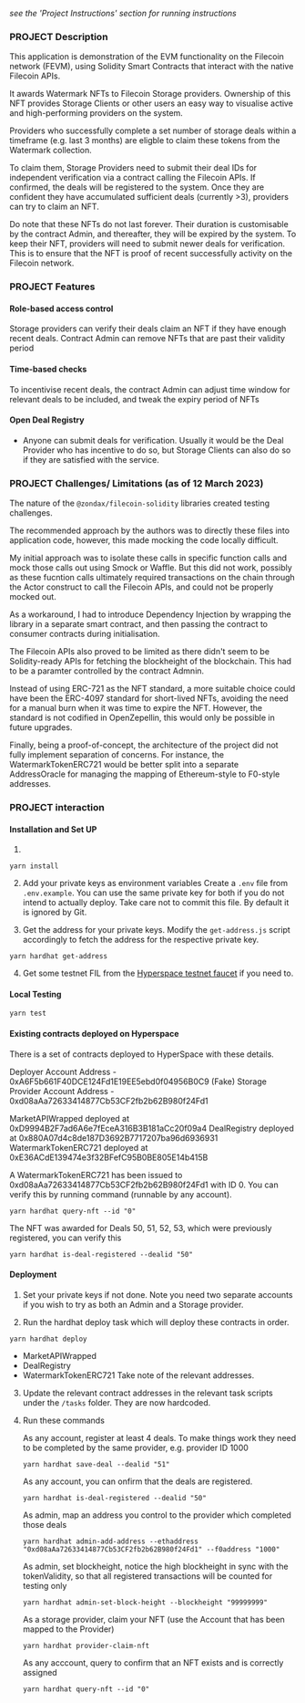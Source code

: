 _see the 'Project Instructions' section for running instructions_

### PROJECT Description 

This application is demonstration of the EVM functionality on the Filecoin network (FEVM), using Solidity Smart Contracts that interact with the native Filecoin APIs.

It awards Watermark NFTs to Filecoin Storage providers. Ownership of this NFT provides Storage Clients or other users an easy way to visualise active and high-performing providers on the system. 

Providers who successfully complete a set number of storage deals within a timeframe (e.g. last 3 months) are eligble to claim these tokens from the Watermark collection.

To claim them, Storage Providers need to submit their deal IDs for independent verification via a contract calling the Filecoin APIs. If confirmed, the deals will be registered to the system. Once they are confident they have accumulated sufficient deals (currently >3), providers can try to claim an NFT. 

Do note that these NFTs do not last forever. Their duration is customisable by the contract Admin, and thereafter, they will be expired by the system. To keep their NFT, providers will need to submit newer deals for verification. This is to ensure that the NFT is proof of recent successfully activity on the Filecoin network.


### PROJECT Features

#### Role-based access control 
Storage providers can verify their deals claim an NFT if they have enough recent deals. 
Contract Admin can remove NFTs that are past their validity period 

#### Time-based checks 
To incentivise recent deals, the contract Admin can adjust time window for relevant deals to be included, and tweak the expiry period of NFTs

#### Open Deal Registry
- Anyone can submit deals for verification. Usually it would be the Deal Provider who has incentive to do so, but Storage Clients can also do so if they are satisfied with the service.


### PROJECT Challenges/ Limitations (as of 12 March 2023)

The nature of the `@zondax/filecoin-solidity` libraries created testing challenges.

The recommended approach by the authors was to directly these files into application code, however, this made mocking the code locally difficult. 

My initial approach was to isolate these calls in specific function calls and mock those calls out using Smock or Waffle. But this did not work, possibly as these fucntion calls ultimately required transactions on the chain through the Actor construct to call the Filecoin APIs, and could not be properly mocked out.

As a workaround, I had to introduce Dependency Injection by wrapping the library in a separate smart contract, and then passing the contract to consumer contracts during initialisation. 

The Filecoin APIs also proved to be limited as there didn't seem to be Solidity-ready APIs for fetching the blockheight of the blockchain. This had to be a paramter controlled by the contract Admnin.

Instead of using ERC-721 as the NFT standard, a more suitable choice could have been the ERC-4097 standard for short-lived NFTs, avoiding the need for a manual burn when it was time to expire the NFT. However, the standard is not codified in OpenZepellin, this would only be possible in future upgrades.

Finally, being a proof-of-concept, the architecture of the project did not fully implement separation of concerns. For instance, the WatermarkTokenERC721 would be better split into a separate AddressOracle for managing the mapping of Ethereum-style to F0-style addresses. 


### PROJECT interaction

#### Installation and Set UP
1. 
```
yarn install
```

2. Add your private keys as environment variables
Create a `.env` file from `.env.example`.
You can use the same private key for both if you do not intend to actually deploy. 
Take care not to commit this file. By default it is ignored by Git.

3. Get the address for your private keys.
Modify the `get-address.js` script accordingly to fetch the address for the respective private key. 
```
yarn hardhat get-address
```

4. Get some testnet FIL from the [Hyperspace testnet faucet](https://hyperspace.yoga/#faucet) if you need to.


#### Local Testing
```
yarn test
```


#### Existing contracts deployed on Hyperspace
There is a set of contracts deployed to HyperSpace with these details.

Deployer Account Address - 0xA6F5b661F40DCE124Fd1E19EE5ebd0f04956B0C9
(Fake) Storage Provider Account Address - 0xd08aAa72633414877Cb53CF2fb2b62B980f24Fd1

MarketAPIWrapped deployed at 0xD9994B2F7ad6A6e7fEceA316B3B181aCc20f09a4
DealRegistry deployed at 0x880A07d4c8de187D3692B7717207ba96d6936931
WatermarkTokenERC721 deployed at 0xE36ACdE139474e3f32BFefC95B0BE805E14b415B

A WatermarkTokenERC721 has been issued to 0xd08aAa72633414877Cb53CF2fb2b62B980f24Fd1 with ID 0.
You can verify this by running command (runnable by any account).
```
yarn hardhat query-nft --id "0"
```
The NFT was awarded for Deals 50, 51, 52, 53, which were previously registered, you can verify this
```
yarn hardhat is-deal-registered --dealid "50"
```


#### Deployment
1. Set your private keys if not done.
Note you need two separate accounts if you wish to try as both an Admin and a Storage provider. 

2. Run the hardhat deploy task which will deploy these contracts in order.
```
yarn hardhat deploy
```
- MarketAPIWrapped
- DealRegistry
- WatermarkTokenERC721
Take note of the relevant addresses.

3. Update the relevant contract addresses in the relevant task scripts under the `/tasks` folder. They are now hardcoded.


4. Run these commands 

    As any account, register at least 4 deals. To make things work they need to be completed by the same provider, e.g. provider ID 1000
    ```
    yarn hardhat save-deal --dealid "51"
    ```

    As any account, you can onfirm that the deals are registered.
    ```
    yarn hardhat is-deal-registered --dealid "50"
    ```

    As admin, map an address you control to the provider which completed those deals
    ```
    yarn hardhat admin-add-address --ethaddress "0xd08aAa72633414877Cb53CF2fb2b62B980f24Fd1" --f0address "1000"
    ```

    As admin, set blockheight, notice the high blockheight in sync with the tokenValidity, so that all registered transactions will be counted for testing only
    ```
    yarn hardhat admin-set-block-height --blockheight "99999999"
    ```

    As a storage provider, claim your NFT (use the Account that has been mapped to the Provider) 
    ```
    yarn hardhat provider-claim-nft
    ```

    As any acccount, query to confirm that an NFT exists and is correctly assigned
    ```
    yarn hardhat query-nft --id "0"
    ```
